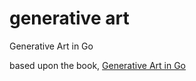 # generative art

Generative Art in Go

based upon the book, [Generative Art in Go](https://github.com/preslavrachev/generative-art-in-go)
